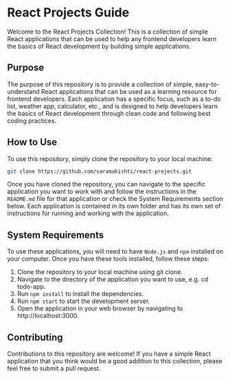 # React Projects Guide

Welcome to the React Projects Collection! This is a collection of simple React applications that can be used to help any frontend developers learn the basics of React development by building simple applications.

## Purpose
The purpose of this repository is to provide a collection of simple, easy-to-understand React applications that can be used as a learning resource for frontend developers. Each application has a specific focus, such as a to-do list, weather app, calculator, etc., and is designed to help developers learn the basics of React development through clean code and following best coding practices.

## How to Use
To use this repository, simply clone the repository to your local machine:

```bash
git clone https://github.com/saramakishti/react-projects.git
```

Once you have cloned the repository, you can navigate to the specific application you want to work with and follow the instructions in the `README.md` file for that application or check the System Requirements section below. Each application is contained in its own folder and has its own set of instructions for running and working with the application.

## System Requirements
To use these applications, you will need to have `Node.js` and `npm` installed on your computer. Once you have these tools installed, follow these steps:

1. Clone the repository to your local machine using git clone.
2. Navigate to the directory of the application you want to use, e.g. cd todo-app.
3. Run `npm install` to install the dependencies.
4. Run `npm start` to start the development server.
5. Open the application in your web browser by navigating to http://localhost:3000.

## Contributing
Contributions to this repository are welcome! If you have a simple React application that you think would be a good addition to this collection, please feel free to submit a pull request.
